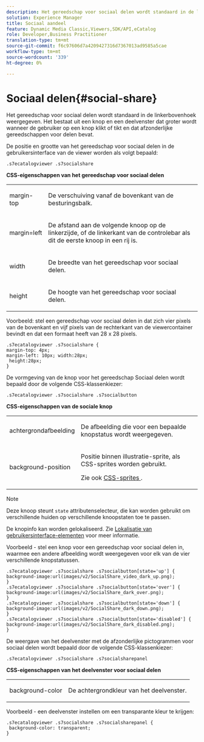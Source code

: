 ```yaml
---
description: Het gereedschap voor sociaal delen wordt standaard in de linkerbovenhoek weergegeven. Het bestaat uit een knop en een deelvenster dat groter wordt wanneer de gebruiker op een knop klikt of tikt en dat afzonderlijke gereedschappen voor delen bevat.
solution: Experience Manager
title: Sociaal aandeel
feature: Dynamic Media Classic,Viewers,SDK/API,eCatalog
role: Developer,Business Practitioner
translation-type: tm+mt
source-git-commit: f6c97606d7a4209427316d7367013ad9585a5cae
workflow-type: tm+mt
source-wordcount: '339'
ht-degree: 0%

---
```



# Sociaal delen{#social-share}

Het gereedschap voor sociaal delen wordt standaard in de linkerbovenhoek weergegeven. Het bestaat uit een knop en een deelvenster dat groter wordt wanneer de gebruiker op een knop klikt of tikt en dat afzonderlijke gereedschappen voor delen bevat.

<!--<a id="section_061E550C1C1D4DB2BD663A898895B38C"></a>-->

De positie en grootte van het gereedschap voor sociaal delen in de gebruikersinterface van de viewer worden als volgt bepaald:

```
.s7ecatalogviewer .s7socialshare
```

**CSS-eigenschappen van het gereedschap voor sociaal delen**

<table id="table_C48C56E696304C9BAFEE71BA9EA9A174"> 
 <tbody> 
  <tr> 
   <td colname="col1"> <p> <span class="codeph"> margin-top  </span> </p> </td> 
   <td colname="col2"> <p> De verschuiving vanaf de bovenkant van de besturingsbalk. </p> </td> 
  </tr> 
  <tr> 
   <td colname="col1"> <p> <span class="codeph"> margin=left  </span> </p> </td> 
   <td colname="col2"> <p> De afstand aan de volgende knoop op de linkerzijde, of de linkerkant van de controlebar als dit de eerste knoop in een rij is. </p> </td> 
  </tr> 
  <tr> 
   <td colname="col1"> <p> <span class="codeph"> width </span> </p> </td> 
   <td colname="col2"> <p> De breedte van het gereedschap voor sociaal delen. </p> </td> 
  </tr> 
  <tr> 
   <td colname="col1"> <p> <span class="codeph"> height  </span> </p> </td> 
   <td colname="col2"> <p>De hoogte van het gereedschap voor sociaal delen. </p> </td> 
  </tr> 
 </tbody> 
</table>

Voorbeeld: stel een gereedschap voor sociaal delen in dat zich vier pixels van de bovenkant en vijf pixels van de rechterkant van de viewercontainer bevindt en dat een formaat heeft van 28 x 28 pixels.

```
.s7ecatalogviewer .s7socialshare { 
margin-top: 4px; 
margin-left: 10px; width:28px; 
 height:28px; 
}
```

De vormgeving van de knop voor het gereedschap Sociaal delen wordt bepaald door de volgende CSS-klassenkiezer:

```
.s7ecatalogviewer .s7socialshare .s7socialbutton
```

**CSS-eigenschappen van de sociale knop**

<table id="table_A18B6978EC304C378F5FE92DD44D138D"> 
 <tbody> 
  <tr> 
   <td colname="col1"> <p> <span class="codeph"> achtergrondafbeelding  </span> </p> </td> 
   <td colname="col2"> <p> De afbeelding die voor een bepaalde knopstatus wordt weergegeven. </p> </td> 
  </tr> 
  <tr> 
   <td colname="col1"> <p> <span class="codeph"> background-position  </span> </p> </td> 
   <td colname="col2"> <p> Positie binnen illustratie-sprite, als CSS-sprites worden gebruikt. </p> <p>Zie ook <a href="../../../c-html5-s7-aem-asset-viewers/c-html5-20-ecatalog-viewer-about/c-html5-20-ecatalog-viewer-customizingviewer/c-html5-20-ecatalog-viewer-customizingviewer.md#section-9d570f95eb2443aca74c1b02f6e89aff" format="dita" scope="local"> CSS-sprites </a>. </p> </td> 
  </tr> 
 </tbody> 
</table>

>[!NOTE]
>
>Deze knoop steunt `state` attributenselecteur, die kan worden gebruikt om verschillende huiden op verschillende knoopstaten toe te passen.

De knopinfo kan worden gelokaliseerd. Zie [Lokalisatie van gebruikersinterface-elementen](../../../c-html5-s7-aem-asset-viewers/c-html5-20-ecatalog-viewer-about/c-html5-20-ecatalog-viewer-localization.md#concept-cbfc39344c494eb7b9f6a272cff0cc74) voor meer informatie.

Voorbeeld - stel een knop voor een gereedschap voor sociaal delen in, waarmee een andere afbeelding wordt weergegeven voor elk van de vier verschillende knopstatussen.

```
.s7ecatalogviewer .s7socialshare .s7socialbutton[state='up'] { 
background-image:url(images/v2/SocialShare_video_dark_up.png); 
} 
.s7ecatalogviewer .s7socialshare .s7socialbutton[state='over'] { 
background-image:url(images/v2/SocialShare_dark_over.png); 
} 
.s7ecatalogviewer .s7socialshare .s7socialbutton[state='down'] { 
background-image:url(images/v2/SocialShare_dark_down.png); 
} 
.s7ecatalogviewer .s7socialshare .s7socialbutton[state='disabled'] { 
background-image:url(images/v2/SocialShare_dark_disabled.png); 
}
```

De weergave van het deelvenster met de afzonderlijke pictogrammen voor sociaal delen wordt bepaald door de volgende CSS-klassenkiezer:

```
.s7ecatalogviewer .s7socialshare .s7socialsharepanel
```

**CSS-eigenschappen van het deelvenster voor sociaal delen**

<table id="table_86E777A5851F47D6A49D966E24A9A6CD"> 
 <tbody> 
  <tr> 
   <td colname="col1"> <p> <span class="codeph"> background-color  </span> </p> </td> 
   <td colname="col2"> <p>De achtergrondkleur van het deelvenster. </p> </td> 
  </tr> 
 </tbody> 
</table>

Voorbeeld - een deelvenster instellen om een transparante kleur te krijgen:

```
.s7ecatalogviewer .s7socialshare .s7socialsharepanel { 
 background-color: transparent; 
}
```

